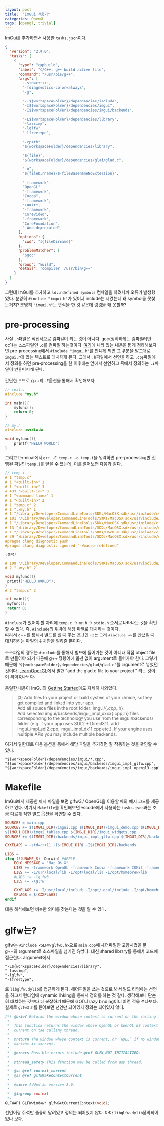 ```yaml
---
layout: post
title:  "ImGui 적용기"
categories: OpenGL
tags: [opengl, trivial]
---
```


ImGui를 추가하면서 사용한 `tasks.json`이다.
```json
{
  "version": "2.0.0",
  "tasks": [
    {
      "type": "cppbuild",
      "label": "C/C++: g++ build active file",
      "command": "/usr/bin/g++",
      "args": [
        "-std=c++17",
        "-fdiagnostics-color=always",
        "-g",

        "-I${workspaceFolder}/dependencies/include",
        "-I${workspaceFolder}/dependencies/imgui",
        "-I${workspaceFolder}/dependencies/imgui/backends",
     
        "-L${workspaceFolder}/dependencies/library",
        "-lassimp",
        "-lglfw",
        "-lfreetype",
        
        "-rpath",
        "${workspaceFolder}/dependencies/library",
     
        "${file}",
        "${workspaceFolder}/dependencies/glad/glad.c",

        "-o",
        "${fileDirname}/${fileBasenameNoExtension}",
     
        "-framework",
        "OpenGL",
        "-framework",
        "Cocoa",
        "-framework",
        "IOKit",
        "-framework",
        "CoreVideo",
        "-framework",
        "CoreFoundation",
        "-Wno-deprecated",
      ],
      "options": {
        "cwd": "${fileDirname}"
      },
      "problemMatcher": [
        "$gcc"
      ],
      "group": "build",
      "detail": "compiler: /usr/bin/g++"
    }
  ]
}
```

그런데 ImGui를 추가하고 `ld:undefined symbols` 컴파일을 하려니까 오류가 발생했었다. 분명히 `#include "imgui.h"`가 있어서 include는 시켰는데 왜 symbol을 못찾는거지? 분명히 `"imgui.h"`는 인식을 한 것 같은데 링킹을 왜 못할까?  

# pre-processing
사실 `.h`파일은 직접적으로 컴파일이 되는 것이 아니다. gcc(정확하게는 컴파일러인 cc1)는 소스파일인 `.c`를 컴파일 하는것이다. [여기](https://bradbury.tistory.com/226)에 나와 있는 내용을 짧게 정리해보자면 pre-processing에서 `#include "imgui.h"`를 만나게 되면 그 부분을 말그대로 `imgui.h`에 있는 텍스트로 대치하게 된다. 그래서 `.h`파일에서 선언을 하고 `.cpp`파일에서 정의를 하면 pre-processing을 한 이후에는 앞에서 선언하고 뒤에서 정의하는 `.i`파일이 만들어지게 된다.<br/>
<br/>
간단한 코드로 g++의 `-E`옵션을 통해서 확인해보자<br/>
```c
// test.c
#include "my.h"

int main(){
	myfunc();
	return 0;
}
```

```c
// my.h
#include <stdio.h>

void myfunc(){
	printf("HELLO WORLD");
}
```

그리고 terminal에서 `g++ -E temp.c -o temp.i`을 입력하면 pre-processing만 진행된 파일인 `temp.i`를 얻을 수 있는데, 이를 열어보면 다음과 같다.<br/>
```c
// temp.i
# 1 "temp.c"
# 1 "<built-in>" 1
# 1 "<built-in>" 3
# 433 "<built-in>" 3
# 1 "<command line>" 1
# 1 "<built-in>" 2
# 1 "temp.c" 2
# 1 "./my.h" 1
# 1 "/Library/Developer/CommandLineTools/SDKs/MacOSX.sdk/usr/include/c++/v1/stdio.h" 1 3
# 101 "/Library/Developer/CommandLineTools/SDKs/MacOSX.sdk/usr/include/c++/v1/stdio.h" 3
# 1 "/Library/Developer/CommandLineTools/SDKs/MacOSX.sdk/usr/include/c++/v1/__config" 1 3
# 13 "/Library/Developer/CommandLineTools/SDKs/MacOSX.sdk/usr/include/c++/v1/__config" 3
# 1 "/Library/Developer/CommandLineTools/SDKs/MacOSX.sdk/usr/include/c++/v1/__config_site" 1 3
# 39 "/Library/Developer/CommandLineTools/SDKs/MacOSX.sdk/usr/include/c++/v1/__config_site" 3
#pragma clang diagnostic push
#pragma clang diagnostic ignored "-Wmacro-redefined"

(생략)

# 109 "/Library/Developer/CommandLineTools/SDKs/MacOSX.sdk/usr/include/c++/v1/stdio.h" 2 3
# 2 "./my.h" 2

void myfunc(){
 printf("HELLO WORLD");
}
# 2 "temp.c" 2

int main(){
 myfunc();
 return 0;
}
```
`#include`가 있어야 할 자리에 `temp.c` → `my.h` → `stdio.h` 순서로 나타나는 것을 확인할 수 있다. 즉, `#include`의 위치에 해당 파일로 대치하는 것이다.<br/>
따라서 g++를 통해서 빌드를 할 때 주는 옵션인 `-I`는 그저 `#include <>`를 만났을 때 대치하려는 파일의 위치만을 알려줄 뿐이다.<br/>
<br/>
소스파일의 경우는 `#include`를 통해서 빌드에 들어가는 것이 아니라 직접 object file로 만들어야 되기 때문에 g++ 명령어에 옵션 없이 argument로 들어가야 한다. 그렇기 때문에 `"${workspaceFolder}/dependencies/glad/glad.c"`를 argument로 넣었던 것이다. [LearnOpenGL](https://learnopengl.com/Getting-started/Creating-a-window)에서 말한 "add the glad.c file to your project." 라는 것이 이 의미였나보다.<br/>
<br/>
동일한 내용이 ImGui의 [Getting Started](https://github.com/ocornut/imgui/wiki/Getting-Started)에도 자세히 나와있다.  
> (3) Add files to your project or build system of your choice, so they get compiled and linked into your app.  
> Add all source files in the root folder: imgui/{*.cpp,*.h}.  
> Add selected imgui/backends/imgui_impl_xxxx{.cpp,.h} files corresponding to the technology you use from the imgui/backends/ folder (e.g. if your app uses SDL2 + DirectX11, add imgui_impl_sdl2.cpp, imgui_impl_dx11.cpp etc.). If your engine uses multiple APIs you may include multiple backends.  

여기서 말한대로 다음 옵션을 통해서 해당 파일을 추가하면 잘 작동하는 것을 확인할 수 있다.
```
"${workspaceFolder}/dependencies/imgui/*.cpp",
"${workspaceFolder}/dependencies/imgui/backends/imgui_impl_glfw.cpp",
"${workspaceFolder}/dependencies/imgui/backends/imgui_impl_opengl3.cpp",
```

# Makefile
ImGui에서 제공한 예시 파일을 보면 glfw3 / OpenGL을 이용할 때의 예시 코드를 제공하고 있다. 여기서 `Makefile`를 확인해보면 vscode에서 사용하는 `tasks.json`과는 조금 다르게 적힌 빌드 옵션을 확인할 수 있다. 

```makefile
SOURCES = main.cpp
SOURCES += $(IMGUI_DIR)/imgui.cpp $(IMGUI_DIR)/imgui_demo.cpp $(IMGUI_DIR)/imgui_draw.cpp \
$(IMGUI_DIR)/imgui_tables.cpp $(IMGUI_DIR)/imgui_widgets.cpp
SOURCES += $(IMGUI_DIR)/backends/imgui_impl_glfw.cpp $(IMGUI_DIR)/backends/imgui_impl_opengl3.cpp
```
```makefile
CXXFLAGS = -std=c++11 -I$(IMGUI_DIR) -I$(IMGUI_DIR)/backends
```
```makefile
LIBS = 
ifeq ($(UNAME_S), Darwin) #APPLE
	ECHO_MESSAGE = "Mac OS X"
	LIBS += -framework OpenGL -framework Cocoa -framework IOKit -framework CoreVideo
	LIBS += -L/usr/local/lib -L/opt/local/lib -L/opt/homebrew/lib
	#LIBS += -lglfw3
	LIBS += -lglfw

	CXXFLAGS += -I/usr/local/include -I/opt/local/include -I/opt/homebrew/include
	CFLAGS = $(CXXFLAGS)
endif
```
대충 해석해보면 비슷한 의미를 갖는다는 것을 알 수 있다.

# glfw는?
glfw는 `#include <GLFW/glfw3.h>`으로 `main.cpp`에 헤더파일만 포함시켰을 뿐 g++의 argument로 소스파일을 넘기진 않았다. 대신 shared library를 통해서 코드에 접근한다. argument에서
```
"-L${workspaceFolder}/dependencies/library",
"-lassimp",
"-lglfw",
"-lfreetype",
```
로 `libglfw.dylib`를 접근하게 된다. 헤더파일을 쓰는 것으로 봐서 빌드 타임에는 선언을 하고서 런타임에 dynamic linking을 통해서 정의를 하는 것 같다. 생각해보니 단순히 대치하는 것보다 더 복잡하기 때문에 GOT니 lazy binding이니 이런 것을 쓰나보다.  
실제로 `glfw3.h`를 뜯어보면 선언만 되어있지 정의는 되어있지 않다.  
```cpp
/*! @brief Returns the window whose context is current on the calling thread.
 *
 *  This function returns the window whose OpenGL or OpenGL ES context is
 *  current on the calling thread.
 *
 *  @return The window whose context is current, or `NULL` if no window's
 *  context is current.
 *
 *  @errors Possible errors include @ref GLFW_NOT_INITIALIZED.
 *
 *  @thread_safety This function may be called from any thread.
 *
 *  @sa @ref context_current
 *  @sa @ref glfwMakeContextCurrent
 *
 *  @since Added in version 3.0.
 *
 *  @ingroup context
 */
GLFWAPI GLFWwindow* glfwGetCurrentContext(void);
```
선언이랑 주석만 줄줄히 달려있고 정의는 되어있지 않다. 아마 `libglfw.dylib`정의되어있나 보다.